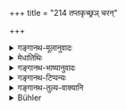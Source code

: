 +++
title = "214 तप्तकृच्छ्रञ् चरन्"

+++

<details><summary>गङ्गानथ-मूलानुवादः</summary>

The Brāhmaṇa who is performing the ‘Tapta-Kṛcchra’ shall drink hot water, hot milk, hot clarified butter and hot air,—each for three days; bathing once and having his mind concentrated.—(214)
</details>

<details><summary>मेधातिथिः</summary>

तेष्व् एव कालेषु **जला**दीनि यावता नातितृप्तिर् भवति । क्वचित् परिमाणं पठ्यते ।

- अपां पिबेत् तु त्रिपलं पलम् एकं तु सर्पिषः ।

- पयः पिबेत् तु द्विपलं त्रिपलं चोष्णमारुतम् ॥

**सकृत्स्नायी**ति "त्रिर् अह्नः त्रिर् निशायाम्" (म्ध् ११.२२३) इत्य् अस्यापवादः ॥ ११.२१४ ॥
</details>

<details><summary>गङ्गानथ-भाष्यानुवादः</summary>

At the same time as stated above, he shall drink water and other things,—in quantities just enough not to satiate him. In some places we find the exact measure laid down—‘of water he shall drink three *palas*, of clarified butter, one *pala*, of milk he shall drink two *palas*, and of hot air, three *palas*.’

‘*Bathing once*.’—This is an exception to the general rule that one shall bathe thrice during the day and thrice during the night.—(214)
</details>

<details><summary>गङ्गानथ-टिप्पन्यः</summary>

This v erse is quoted in *Madanapārijāta* (p. 735), which explains the
meaning to be that ‘he should live for three days each upon water, milk,
and clarified butter and air’;—thus the penance being Completed in
twelve days;—in *Prāyaścittaviveka* (p. 511), which says that the
‘drinking of hot air’ is done by inhaling the vapour emanating from hot
milk; and that this penance is completed in *twelve* days;—in
*Saṃskāraratnamālā* (p. 782);—and in *Yatidharmasaṅgraha* (p. 7).
</details>

<details><summary>गङ्गानथ-तुल्य-वाक्यानि</summary>

*Baudhāyana* (2.2.37).—‘Subsisting on water, milk, clarified butter, and
fasting,—each for three days, and taking the three fluids hot,—that is
*Taptakṛcchra* penance.’

Do. (4.5.10).—‘If one drinks hot milk, hot clarified butter, and a hot
decoction of *Kuśa* grass, each during three days, and fasts during
another three days, that is called the *Taptakṛcchra*.’

*Vaśiṣṭha* (21.21).—‘Let him drink hot water during three days; hot milk
during the next three days; after drinking, during another three days,
hot clarified butter, he shall subsist on air during the last three
days. That is the *Taptakṛcchra* penance.’

*Viṣṇu* (46.11).—‘Let him drink for three days hot water, for another
three days, hot clarified butter; and for further three days, not milk,
and let him fast for three days. That is the *Taptakṛcchra*.’
</details>

<details><summary>Bühler</summary>

215	A Brahmana who performs a Taptakrikkhra (penance) must drink hot water, hot milk, hot clarified butter and (inhale) hot air, each during three days, and bathe once with a concentrated mind.
</details>
